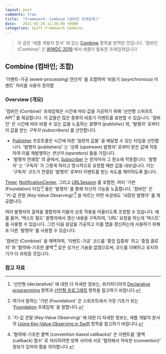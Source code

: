 ```yaml
---
layout: post
comments: true
title:  "Framework: Combine (컴바인 프레임웍)"
date:   2021-03-29 11:30:00 +0900
categories: Swift Framework Combine
---
```


> 이 글은 '애플 개발자 문서' 에 있는 [Combine](https://developer.apple.com/documentation/combine) 항목을 번역한 것입니다. '컴바인 (Combine)' 은 [WWDC 2019](https://developer.apple.com/videos/wwdc2019/) 에서 애플이 발표한 프레임웍입니다.

## Combine (컴바인; 조합)

'이벤트-가공 (event-processing) 연산자' 를 조합하여 '비동기 (asynchronous) 이벤트' 처리를 사용자 정의함

### Overview (개요)

'컴바인 (Combine)' 프레임웍은 시간에 따라 값을 가공하기 위해 '선언형 스위프트 API'[^declarative] 를 제공합니다. 이 값들은 많은 종류의 비동기 이벤트를 표현할 수 있습니다. '컴바인' 은 시간에 따라 바뀔 수 있는 값을 노출하는 _발행자 (publisher)_ 와, '발행자' 로부터 이 값을 받는 _구독자 (subscribers)_ 를 선언합니다.

* [Publisher](https://developer.apple.com/documentation/combine/publisher) 프로토콜은 시간에 따른 '일련의 값들' 을 배달할 수 있는 타입을 선언합니다. '발행자 (publishers)' 는 '상류 (upstream) 발행자' 로부터 받은 값에 작동하여 이를 재발행하는 _연산자 (operators)_ 들을 가집니다.
* '발행자 연쇄망' 의 끝에서, [Subscriber](https://developer.apple.com/documentation/combine/subscriber) 는 받자마자 그 원소에 작동합니다. '발행자' 는 '구독자' 가 그렇게 하라고 명시적으로 요청할 때만 값을 내보냅니다. 이는 '구독자' 코드가 연결된 '발행자' 로부터 이벤트를 받는 속도를 제어하도록 둡니다.

[Timer](https://developer.apple.com/documentation/foundation/timer), [NotificationCenter](https://developer.apple.com/documentation/foundation/notificationcenter), 그리고 [URLSession](https://developer.apple.com/documentation/foundation/urlsession) 를 포함한, 여러 '기반 (Foundation) 타입'[^foundation] 들은 '발행자' 를 통해 자신의 기능을 노출합니다. '컴바인' 은 '키-값 관찰 (Key-Value Observing)'[^key-value-observing] 을 따르는 어떤 속성에도 '내장된 발행자' 를 제공합니다.

여러 발행자의 출력을 결합하여 이들의 상호 작용을 어울리도록 조정할 수 있습니다. 예를 들어, '텍스트 필드' 발행자에서 갱신 내용을 구독하여, 'URL' 요청을 하는데 '텍스트' 를 사용할 수 있습니다. 그런 다음 응답을 가공하고 이를 앱을 갱신하는데 사용하기 위해 또 다른 '발행자' 를 사용할 수 있습니다.

'컴바인 (Combine)' 을 채택하여, '이벤트-가공' 코드를 '중앙 집중화' 하고 '중첩 클로저' 와 '협약에-기초한 콜백'[^convention-based-callbacks] 같은 성가신 기술을 없앰으로써, 코드를 이해하고 유지하기가 더 쉬워질 것입니다.

### 참고 자료

[^declarative]: '선언형 (declarative)' 에 대한 더 자세한 정보는, 위키피디아의 [Declarative programming](https://en.wikipedia.org/wiki/Declarative_programming) 항목과 [선언형 프로그래밍](https://ko.wikipedia.org/wiki/선언형_프로그래밍) 항목을 참고하기 바랍니다.

[^upstream]: '상류 (upstream)' 는 물이 상류에서 하류로 흐르듯, 시간상 먼저 일어나는 가공을 말합니다.

[^foundation]: 여기서 말하는 '기반 (Foundation)' 은 스위프트에서 가장 기초가 되는 '[Foundation](https://developer.apple.com/documentation/foundation) 프레임웍' 을 말합니다.

[^key-value-observing]: '키-값 관찰 (Key-Value Observing)' 에 대한 더 자세한 정보는, 애플 개발자 문서의 [Using Key-Value Observing in Swift](https://developer.apple.com/documentation/swift/cocoa_design_patterns/using_key-value_observing_in_swift) 항목을 참고하기 바랍니다.

[^convention-based-callbacks]: '협약에-기초한 콜백 (convention-based callbacks)' 은 이벤트를 '콜백 (callback) 함수' 로 처리하려면 양쪽 사이에 서로 '협의해서 약속한 (convention)' 정보가 있어야 함을 의미합니다.
